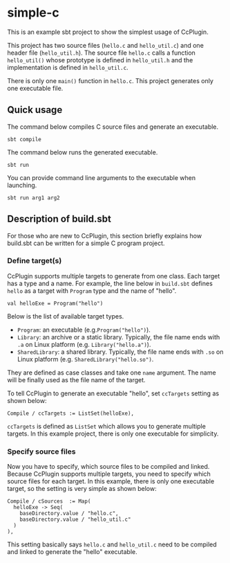# simple-c

This is an example sbt project to show the simplest usage of CcPlugin.

This project has two source files (`hello.c` and `hello_util.c`) and one header
file (`hello_util.h`). The source file `hello.c` calls a function `hello_util()`
whose prototype is defined in `hello_util.h` and the implementation is defined
in `hello_util.c`.

There is only one `main()` function in `hello.c`. This project generates only
one executable file. 

## Quick usage

The command below compiles C source files and generate an executable.

    sbt compile

The command below runs the generated executable.

    sbt run
    
You can provide command line arguments to the executable when launching.

    sbt run arg1 arg2

## Description of build.sbt

For those who are new to CcPlugin, this section briefly explains how build.sbt
can be written for a simple C program project.

### Define target(s)

CcPlugin supports multiple targets to generate from one class. Each target
has a type and a name. For example, the line below in `build.sbt` defines
`hello` as a target with `Program` type and the name of "hello".

    val helloExe = Program("hello")

Below is the list of available target types.

 * `Program`: an executable (e.g.`Program("hello")`).
 * `Library`: an archive or a static library. Typically, the file name ends with `.a` on Linux platform (e.g. `Library("hello.a")`).
 * `SharedLibrary`: a shared library. Typically, the file name ends with `.so` on Linux platform (e.g. `SharedLibrary("hello.so")`.

They are defined as case classes and take one `name` argument. The name will
be finally used as the file name of the target.

To tell CcPlugin to generate an executable "hello", set `ccTargets` setting as
shown below:

    Compile / ccTargets := ListSet(helloExe),

`ccTargets` is defined as `ListSet` which allows you to generate multiple targets.
In this example project, there is only one executable for simplicity.

### Specify source files

Now you have to specify, which source files to be compiled and linked. Because
CcPlugin supports multiple targets, you need to specify which source files
for each target. In this example, there is only one executable target, so the
setting is very simple as shown below: 

    Compile / cSources  := Map(
      helloExe -> Seq(
        baseDirectory.value / "hello.c",
        baseDirectory.value / "hello_util.c"
      )
    ),

This setting basically says `hello.c` and `hello_util.c` need to be compiled
and linked to generate the "hello" executable.
